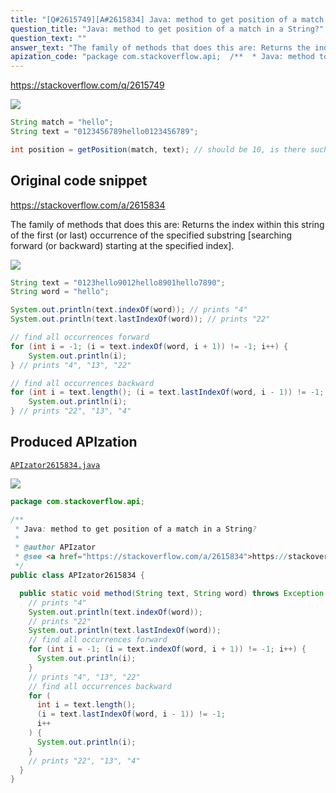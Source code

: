 ```yaml
---
title: "[Q#2615749][A#2615834] Java: method to get position of a match in a String?"
question_title: "Java: method to get position of a match in a String?"
question_text: ""
answer_text: "The family of methods that does this are: Returns the index within this string of the first (or last) occurrence of the specified substring [searching forward (or backward) starting at the specified index]."
apization_code: "package com.stackoverflow.api;  /**  * Java: method to get position of a match in a String?  *  * @author APIzator  * @see <a href=\"https://stackoverflow.com/a/2615834\">https://stackoverflow.com/a/2615834</a>  */ public class APIzator2615834 {    public static void method(String text, String word) throws Exception {     // prints \"4\"     System.out.println(text.indexOf(word));     // prints \"22\"     System.out.println(text.lastIndexOf(word));     // find all occurrences forward     for (int i = -1; (i = text.indexOf(word, i + 1)) != -1; i++) {       System.out.println(i);     }     // prints \"4\", \"13\", \"22\"     // find all occurrences backward     for (       int i = text.length();       (i = text.lastIndexOf(word, i - 1)) != -1;       i++     ) {       System.out.println(i);     }     // prints \"22\", \"13\", \"4\"   } }"
---
```


https://stackoverflow.com/q/2615749




<div class="code-logo"><img src="/stackoverflow.png" /></div>

```java
String match = "hello";
String text = "0123456789hello0123456789";

int position = getPosition(match, text); // should be 10, is there such a method?
```


## Original code snippet

https://stackoverflow.com/a/2615834

The family of methods that does this are:
Returns the index within this string of the first (or last) occurrence of the specified substring [searching forward (or backward) starting at the specified index].

<div class="code-logo"><img src="/stackoverflow.png" /></div>

```java
String text = "0123hello9012hello8901hello7890";
String word = "hello";

System.out.println(text.indexOf(word)); // prints "4"
System.out.println(text.lastIndexOf(word)); // prints "22"

// find all occurrences forward
for (int i = -1; (i = text.indexOf(word, i + 1)) != -1; i++) {
    System.out.println(i);
} // prints "4", "13", "22"

// find all occurrences backward
for (int i = text.length(); (i = text.lastIndexOf(word, i - 1)) != -1; i++) {
    System.out.println(i);
} // prints "22", "13", "4"
```

## Produced APIzation

[`APIzator2615834.java`](https://github.com/pasqualesalza/apization-temp/raw/main/data/search/APIzator2615834.java)

<div class="code-logo"><img src="/apizator.png" /></div>

```java
package com.stackoverflow.api;

/**
 * Java: method to get position of a match in a String?
 *
 * @author APIzator
 * @see <a href="https://stackoverflow.com/a/2615834">https://stackoverflow.com/a/2615834</a>
 */
public class APIzator2615834 {

  public static void method(String text, String word) throws Exception {
    // prints "4"
    System.out.println(text.indexOf(word));
    // prints "22"
    System.out.println(text.lastIndexOf(word));
    // find all occurrences forward
    for (int i = -1; (i = text.indexOf(word, i + 1)) != -1; i++) {
      System.out.println(i);
    }
    // prints "4", "13", "22"
    // find all occurrences backward
    for (
      int i = text.length();
      (i = text.lastIndexOf(word, i - 1)) != -1;
      i++
    ) {
      System.out.println(i);
    }
    // prints "22", "13", "4"
  }
}

```